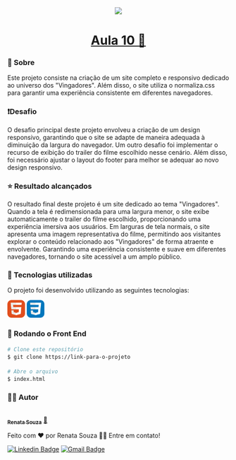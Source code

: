 <div align="center">
<img src="https://media.giphy.com/media/dC3uDJazzlM4z3lZJ5/giphy.gif" width=160>
</div>
<h1 align="center">
  <a href="https://renatasoouza.github.io/Vingadores/" target="_blank">Aula 10 🔗  </a>
</h1>

### 📖 Sobre
Este projeto consiste na criação de um site completo e responsivo dedicado ao universo dos "Vingadores". Além disso, o site utiliza o normaliza.css para garantir uma experiência consistente em diferentes navegadores.

### ❗Desafio
O desafio principal deste projeto envolveu a criação de um design responsivo, garantindo que o site se adapte de maneira adequada à diminuição da largura do navegador. Um outro desafio foi implementar o recurso de exibição do trailer do filme escolhido nesse cenário. Além disso, foi necessário ajustar o layout do footer para melhor se adequar ao novo design responsivo.

### ⭐ Resultado alcançados
O resultado final deste projeto é um site dedicado ao tema "Vingadores". Quando a tela é redimensionada para uma largura menor, o site exibe automaticamente o trailer do filme escolhido, proporcionando uma experiência imersiva aos usuários. Em larguras de tela normais, o site apresenta uma imagem representativa do filme, permitindo aos visitantes explorar o conteúdo relacionado aos "Vingadores" de forma atraente e envolvente. Garantindo uma experiência consistente e suave em diferentes navegadores, tornando o site acessível a um amplo público.

### 🚀 Tecnologias utilizadas
O projeto foi desenvolvido utilizando as seguintes tecnologias:

<p align="left">
<img src="https://raw.githubusercontent.com/tandpfun/skill-icons/main/icons/HTML.svg" alt="html5" width="40" height="40"/>
<img src="https://raw.githubusercontent.com/tandpfun/skill-icons/main/icons/CSS.svg" alt="css3" width="40" height="40"/>
<!-- <img src="https://raw.githubusercontent.com/tandpfun/skill-icons/main/icons/JavaScript.svg" alt="javascript" width="40" height="40"/> -->
</p>

### 🎲 Rodando o Front End

```bash
# Clone este repositório
$ git clone https://link-para-o-projeto

# Abre o arquivo
$ index.html
```

### 👨‍💻 Autor

<a href="https://github.com/RenataSoouza">
 <img style="border-radius: 50%;" src="https://avatars.githubusercontent.com/RenataSoouza" width="100px;" alt=""/>
 <br />
 <sub><b>Renata Souza</b></sub></a> <a href="https://github.com/RenataSoouza" title="Github">🚀</a>


Feito com ❤️ por Renata Souza 👋🏽 Entre em contato!

[![Linkedin Badge](https://img.shields.io/badge/-RenataSoouza-blue?style=flat-square&logo=Linkedin&logoColor=white&link=https://www.linkedin.com/in/renatasoouza?trk=contact-info)](https://www.linkedin.com/in/renatasoouza?trk=contact-info) 
[![Gmail Badge](https://img.shields.io/badge/-renatafjb@hotmail.com-c14438?style=flat-square&logo=Gmail&logoColor=white&link=mailto:renata-fjb@hotmail.com)](mailto:renata-fjb@hotmail.com)

